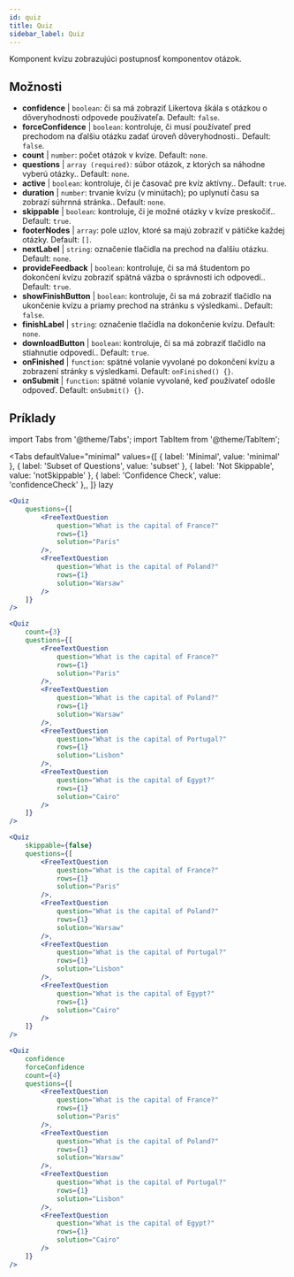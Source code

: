 ```yaml
---
id: quiz 
title: Quiz
sidebar_label: Quiz
---
```


Komponent kvízu zobrazujúci postupnosť komponentov otázok.

## Možnosti

* __confidence__ | `boolean`: či sa má zobraziť Likertova škála s otázkou o dôveryhodnosti odpovede používateľa. Default: `false`.
* __forceConfidence__ | `boolean`: kontroluje, či musí používateľ pred prechodom na ďalšiu otázku zadať úroveň dôveryhodnosti.. Default: `false`.
* __count__ | `number`: počet otázok v kvíze. Default: `none`.
* __questions__ | `array (required)`: súbor otázok, z ktorých sa náhodne vyberú otázky.. Default: `none`.
* __active__ | `boolean`: kontroluje, či je časovač pre kvíz aktívny.. Default: `true`.
* __duration__ | `number`: trvanie kvízu (v minútach); po uplynutí času sa zobrazí súhrnná stránka.. Default: `none`.
* __skippable__ | `boolean`: kontroluje, či je možné otázky v kvíze preskočiť.. Default: `true`.
* __footerNodes__ | `array`: pole uzlov, ktoré sa majú zobraziť v pätičke každej otázky. Default: `[]`.
* __nextLabel__ | `string`: označenie tlačidla na prechod na ďalšiu otázku. Default: `none`.
* __provideFeedback__ | `boolean`: kontroluje, či sa má študentom po dokončení kvízu zobraziť spätná väzba o správnosti ich odpovedí.. Default: `true`.
* __showFinishButton__ | `boolean`: kontroluje, či sa má zobraziť tlačidlo na ukončenie kvízu a priamy prechod na stránku s výsledkami.. Default: `false`.
* __finishLabel__ | `string`: označenie tlačidla na dokončenie kvízu. Default: `none`.
* __downloadButton__ | `boolean`: kontroluje, či sa má zobraziť tlačidlo na stiahnutie odpovedí.. Default: `true`.
* __onFinished__ | `function`: spätné volanie vyvolané po dokončení kvízu a zobrazení stránky s výsledkami. Default: `onFinished() {}`.
* __onSubmit__ | `function`: spätné volanie vyvolané, keď používateľ odošle odpoveď. Default: `onSubmit() {}`.


## Príklady

import Tabs from '@theme/Tabs';
import TabItem from '@theme/TabItem';

<Tabs
    defaultValue="minimal"
    values={[
        { label: 'Minimal', value: 'minimal' },
        { label: 'Subset of Questions', value: 'subset' },
        { label: 'Not Skippable', value: 'notSkippable' },
        { label: 'Confidence Check', value: 'confidenceCheck' },,
    ]}
    lazy
>

<TabItem value="minimal">

```jsx live
<Quiz
    questions={[
        <FreeTextQuestion 
            question="What is the capital of France?" 
            rows={1} 
            solution="Paris" 
        />,
        <FreeTextQuestion 
            question="What is the capital of Poland?" 
            rows={1} 
            solution="Warsaw" 
        />
    ]}
/>
```
</TabItem>

<TabItem value="subset">

```jsx live
<Quiz
    count={3}
    questions={[
        <FreeTextQuestion 
            question="What is the capital of France?" 
            rows={1} 
            solution="Paris" 
        />,
        <FreeTextQuestion 
            question="What is the capital of Poland?" 
            rows={1} 
            solution="Warsaw" 
        />,
        <FreeTextQuestion 
            question="What is the capital of Portugal?" 
            rows={1} 
            solution="Lisbon" 
        />,     
        <FreeTextQuestion 
            question="What is the capital of Egypt?" 
            rows={1} 
            solution="Cairo" 
        />
    ]}
/>
```
</TabItem>

<TabItem value="notSkippable" >

```jsx live
<Quiz
    skippable={false}
    questions={[
        <FreeTextQuestion 
            question="What is the capital of France?" 
            rows={1} 
            solution="Paris" 
        />,
        <FreeTextQuestion 
            question="What is the capital of Poland?" 
            rows={1} 
            solution="Warsaw" 
        />,
        <FreeTextQuestion 
            question="What is the capital of Portugal?" 
            rows={1} 
            solution="Lisbon" 
        />,     
        <FreeTextQuestion 
            question="What is the capital of Egypt?" 
            rows={1} 
            solution="Cairo" 
        />
    ]}
/>
```
</TabItem>

<TabItem value="confidenceCheck">

```jsx live
<Quiz
    confidence
    forceConfidence
    count={4}
    questions={[
        <FreeTextQuestion 
            question="What is the capital of France?" 
            rows={1} 
            solution="Paris" 
        />,
        <FreeTextQuestion 
            question="What is the capital of Poland?" 
            rows={1} 
            solution="Warsaw" 
        />,
        <FreeTextQuestion 
            question="What is the capital of Portugal?" 
            rows={1} 
            solution="Lisbon" 
        />,     
        <FreeTextQuestion 
            question="What is the capital of Egypt?" 
            rows={1} 
            solution="Cairo" 
        />
    ]}
/>
```
</TabItem>

</Tabs>
